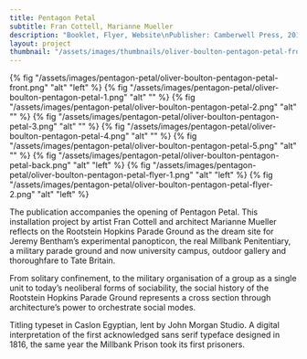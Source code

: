 ```yaml
---
title: Pentagon Petal
subtitle: Fran Cottell, Marianne Mueller
description: "Booklet, Flyer, Website\nPublisher: Camberwell Press, 2016\nDesign: Oliver Boulton, Samuel Jones\nEdition of 1000, 16pp.\nOffset black, loop stitched, 165 × 225mm\nISBN: 978-1-90897-51-7"
layout: project
thumbnail: "/assets/images/thumbnails/oliver-boulton-pentagon-petal-front.png"
---
```

{% fig "/assets/images/pentagon-petal/oliver-boulton-pentagon-petal-front.png" "alt" "left" %}
{% fig "/assets/images/pentagon-petal/oliver-boulton-pentagon-petal-1.png" "alt" "" %}
{% fig "/assets/images/pentagon-petal/oliver-boulton-pentagon-petal-2.png" "alt" "" %}
{% fig "/assets/images/pentagon-petal/oliver-boulton-pentagon-petal-3.png" "alt" "" %}
{% fig "/assets/images/pentagon-petal/oliver-boulton-pentagon-petal-4.png" "alt" "" %}
{% fig "/assets/images/pentagon-petal/oliver-boulton-pentagon-petal-5.png" "alt" "" %}
{% fig "/assets/images/pentagon-petal/oliver-boulton-pentagon-petal-back.png" "alt" "left" %}
{% fig "/assets/images/pentagon-petal/oliver-boulton-pentagon-petal-flyer-1.png" "alt" "left" %}
{% fig "/assets/images/pentagon-petal/oliver-boulton-pentagon-petal-flyer-2.png" "alt" "left" %}

The publication accompanies the opening of Pentagon Petal. This installation project by artist Fran Cottell and architect Marianne Mueller reflects on the Rootstein Hopkins Parade Ground as the dream site for Jeremy Bentham’s experimental panopticon, the real Millbank Penitentiary, a military parade ground and now university campus, outdoor gallery and thoroughfare to Tate Britain.

From solitary confinement, to the military organisation of a group as a single unit to today’s neoliberal forms of sociability, the social history of the Rootstein Hopkins Parade Ground represents a cross section through architecture’s power to orchestrate social modes.

Titling typeset in Caslon Egyptian, lent by John Morgan Studio. A digital interpretation of the first acknowledged sans serif typeface designed in 1816, the same year the Millbank Prison took its first prisoners.